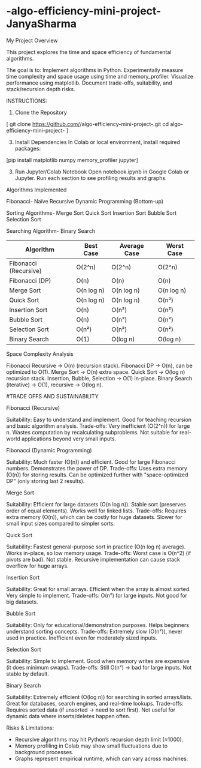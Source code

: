 # -algo-efficiency-mini-project-JanyaSharma

My Project Overview

This project explores the time and space efficiency of fundamental algorithms.

The goal is to:
Implement algorithms in Python.
Experimentally measure time complexity and space usage using time and memory_profiler.
Visualize performance using matplotlib.
Document trade-offs, suitability, and stack/recursion depth risks.

INSTRUCTIONS:
1. Clone the Repository
 
[ git clone https://github.com/<your-username>/algo-efficiency-mini-project-<yourname>.git
cd algo-efficiency-mini-project-<yourname> ]

3. Install Dependencies
In Colab or local environment, install required packages:

[pip install matplotlib numpy memory_profiler jupyter]

3. Run Jupyter/Colab Notebook
Open notebook.ipynb in Google Colab or Jupyter.
Run each section to see profiling results and graphs.

Algorithms Implemented

Fibonacci-
Naïve Recursive
Dynamic Programming (Bottom-up)

Sorting Algorithms-
Merge Sort
Quick Sort
Insertion Sort
Bubble Sort
Selection Sort

Searching Algorithm-
Binary Search

| Algorithm             | Best Case  | Average Case | Worst Case |
| --------------------- | ---------- | ------------ | ---------- |
| Fibonacci (Recursive) | O(2^n)     | O(2^n)       | O(2^n)     |
| Fibonacci (DP)        | O(n)       | O(n)         | O(n)       |
| Merge Sort            | O(n log n) | O(n log n)   | O(n log n) |
| Quick Sort            | O(n log n) | O(n log n)   | O(n²)      |
| Insertion Sort        | O(n)       | O(n²)        | O(n²)      |
| Bubble Sort           | O(n)       | O(n²)        | O(n²)      |
| Selection Sort        | O(n²)      | O(n²)        | O(n²)      |
| Binary Search         | O(1)       | O(log n)     | O(log n)   |


Space Complexity Analysis

Fibonacci Recursive → O(n) (recursion stack).
Fibonacci DP → O(n), can be optimized to O(1).
Merge Sort → O(n) extra space.
Quick Sort → O(log n) recursion stack.
Insertion, Bubble, Selection → O(1) in-place.
Binary Search (iterative) → O(1), recursive → O(log n).

#TRADE OFFS AND SUSTAINABILITY

Fibonacci (Recursive)

Suitability:
Easy to understand and implement.
Good for teaching recursion and basic algorithm analysis.
Trade-offs:
Very inefficient (O(2^n)) for large n.
Wastes computation by recalculating subproblems.
Not suitable for real-world applications beyond very small inputs.


Fibonacci (Dynamic Programming)

Suitability:
Much faster (O(n)) and efficient.
Good for large Fibonacci numbers.
Demonstrates the power of DP.
Trade-offs:
Uses extra memory (O(n)) for storing results.
Can be optimized further with "space-optimized DP" (only storing last 2 results).


Merge Sort

Suitability:
Efficient for large datasets (O(n log n)).
Stable sort (preserves order of equal elements).
Works well for linked lists.
Trade-offs:
Requires extra memory (O(n)), which can be costly for huge datasets.
Slower for small input sizes compared to simpler sorts.


Quick Sort

Suitability:
Fastest general-purpose sort in practice (O(n log n) average).
Works in-place, so low memory usage.
Trade-offs:
Worst case is O(n^2) (if pivots are bad).
Not stable.
Recursive implementation can cause stack overflow for huge arrays.


Insertion Sort

Suitability:
Great for small arrays.
Efficient when the array is almost sorted.
Very simple to implement.
Trade-offs:
O(n²) for large inputs.
Not good for big datasets.


Bubble Sort

Suitability:
Only for educational/demonstration purposes.
Helps beginners understand sorting concepts.
Trade-offs:
Extremely slow (O(n²)), never used in practice.
Inefficient even for moderately sized inputs.


Selection Sort

Suitability:
Simple to implement.
Good when memory writes are expensive (it does minimum swaps).
Trade-offs:
Still O(n²) → bad for large inputs.
Not stable by default.


Binary Search

Suitability:
Extremely efficient (O(log n)) for searching in sorted arrays/lists.
Great for databases, search engines, and real-time lookups.
Trade-offs:
Requires sorted data (if unsorted → need to sort first).
Not useful for dynamic data where inserts/deletes happen often.

Risks & Limitations:
+ Recursive algorithms may hit Python’s recursion depth limit (≈1000).
+ Memory profiling in Colab may show small fluctuations due to background processes.
+ Graphs represent empirical runtime, which can vary across machines.
